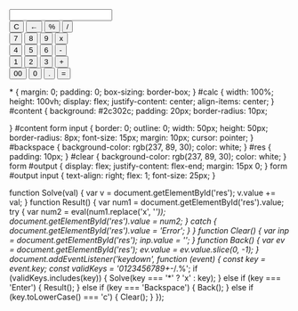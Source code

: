<!DOCTYPE html>
<html lang="en">
<head>
   <title>Calculator</title>
   <link rel="stylesheet" href="style.css">
</head>
<body>
   <div id="calc">
      <div id="content">
         <form>
            <div id="output">
               <input type="text" id='res'>
            </div>
            <div class="btn">
               <input type="button" value='C' onclick="Clear()" id="clear">
               <input type="button" value='←' onclick="Back()" id="backspace">
               <input type="button" value='%' onclick="Solve('%')">
               <input type="button" value='/' onclick="Solve('/')">
               <br>
               <input type="button" value='7' onclick="Solve('7')">
               <input type="button" value='8' onclick="Solve('8')">
               <input type="button" value='9' onclick="Solve('9')">
               <input type="button" value='x' onclick="Solve('*')">
               <br>
               <input type="button" value='4' onclick="Solve('4')">
               <input type="button" value='5' onclick="Solve('5')">
               <input type="button" value='6' onclick="Solve('6')">
               <input type="button" value='-' onclick="Solve('-')">
               <br>
               <input type="button" value='1' onclick="Solve('1')">
               <input type="button" value='2' onclick="Solve('2')">
               <input type="button" value='3' onclick="Solve('3')">
               <input type="button" value='+' onclick="Solve('+')">
               <br>
               <input type="button" value='00' onclick="Solve('00')">
               <input type="button" value='0' onclick="Solve('0')">
               <input type="button" value='.' onclick="Solve('.')">
               <input type="button" value='=' onclick="Result()">
            </div>
         </form>
      </div>
   </div>
   <script src='index.js'></script>
</body>
</html>
* {
    margin: 0;
    padding: 0;
    box-sizing: border-box;
}
#calc {
    width: 100%;
    height: 100vh;
    display: flex;
    justify-content: center;
    align-items: center;
}
#content {
    background: #2c302c;
    padding: 20px;
    border-radius: 10px;

}
#content form input {
    border: 0;
    outline: 0;
    width: 50px;
    height: 50px;
    border-radius: 8px;
    font-size: 15px;
    margin: 10px;
    cursor: pointer;
}
#backspace {
    background-color: rgb(237, 89, 30);
    color: white;
}
#res {
    padding: 10px;
}
#clear {
    background-color: rgb(237, 89, 30);
    color: white;
}
form #output {
    display: flex;
    justify-content: flex-end;
    margin: 15px 0;
}
form #output input {
    text-align: right;
    flex: 1;
    font-size: 25px;
}

function Solve(val) {
    var v = document.getElementById('res');
    v.value += val;
 }
 function Result() {
    var num1 = document.getElementById('res').value;
    try {
       var num2 = eval(num1.replace('x', '*'));
       document.getElementById('res').value = num2;
    } catch {
       document.getElementById('res').value = 'Error';
    }
 }
 function Clear() {
    var inp = document.getElementById('res');
    inp.value = '';
 }
 function Back() {
    var ev = document.getElementById('res');
    ev.value = ev.value.slice(0, -1);
 }
 document.addEventListener('keydown', function (event) {
    const key = event.key;
    const validKeys = '0123456789+-*/.%';
    if (validKeys.includes(key)) {
       Solve(key === '*' ? 'x' : key);
    } else if (key === 'Enter') {
       Result();
    } else if (key === 'Backspace') {
       Back();
    } else if (key.toLowerCase() === 'c') {
       Clear();
    }
 });
